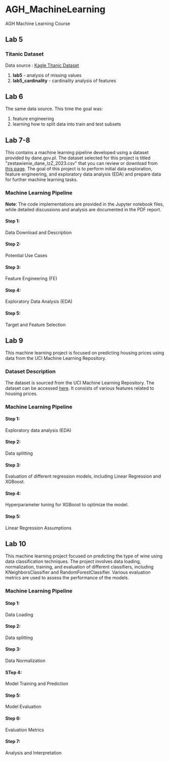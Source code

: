 # AGH_MachineLearning

AGH Machine Learning Course

## Lab 5

### Titanic Dataset

Data source : [Kagle Titanic Dataset](https://www.kaggle.com/competitions/titanic/data)

1.  **lab5** - analysis of missing values
2.  **lab5_cardinality** - cardinality analysis of features

## Lab 6

The same data source. This time the goal was:

1. feature engineering
2. learning how to split data into train and test subsets

## Lab 7-8

This contains a machine learning pipeline developed using a dataset provided by dane.gov.pl. The dataset selected for this project is titled "zestawienie_dane_IzZ_2023.csv" that you can review or download from [this page](https://dane.gov.pl/pl/dataset/3573,zdarzenia-psp/resource/55861/table). The goal of this project is to perform initial data exploration, feature engineering, and exploratory data analysis (EDA) and prepare data for further machine learning tasks.

### Machine Learning Pipeline

**Note**: The code implementations are provided in the Jupyter notebook files, while detailed discussions and analysis are documented in the PDF report.

#### Step 1:

Data Download and Description

#### Step 2:

Potential Use Cases

#### Step 3:

Feature Engineering (FE)

#### Step 4:

Exploratory Data Analysis (EDA)

#### Step 5:

Target and Feature Selection

## Lab 9

This machine learning project is focused on predicting housing prices using data from the UCI Machine Learning Repository.

### Dataset Description

The dataset is sourced from the UCI Machine Learning Repository. The dataset can be accessed [here](https://archive.ics.uci.edu/ml/machine-learning-databases/housing/housing.data). It consists of various features related to housing prices.

### Machine Learning Pipeline

#### Step 1:

Exploratory data analysis (EDA)

#### Step 2:

Data splitting

#### Step 3:

Evaluation of different regression models, including Linear Regression and XGBoost.

#### Step 4:

Hyperparameter tuning for XGBoost to optimize the model.

#### Step 5:

Linear Regression Assumptions

## Lab 10

This machine learning project focused on predicting the type of wine using data classification techniques. The project involves data loading, normalization, training, and evaluation of different classifiers, including KNeighborsClassifier and RandomForestClassifier. Various evaluation metrics are used to assess the performance of the models.

### Machine Learning Pipeline

#### Step 1:

Data Loading

#### Step 2:

Data splitting

#### Step 3:

Data Normalization

#### STep 4:

Model Training and Prediction

#### Step 5:

Model Evaluation

#### Step 6:

Evaluation Metrics

#### Step 7:

Analysis and Interpretation
